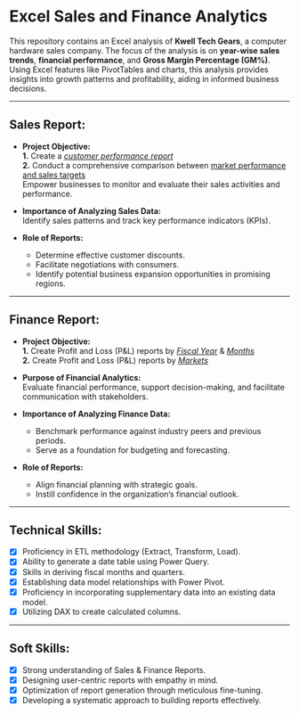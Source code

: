 # Excel Sales and Finance Analytics

This repository contains an Excel analysis of **Kwell Tech Gears**, a computer hardware sales company. The focus of the analysis is on **year-wise sales trends**, **financial performance**, and **Gross Margin Percentage (GM%)**. Using Excel features like PivotTables and charts, this analysis provides insights into growth patterns and profitability, aiding in informed business decisions.

---

## Sales Report:

- **Project Objective:**  
  **1.** Create a _[customer performance report](https://github.com/KirandeepMarala/Excel-Sales_Analysis/blob/main/Customer%20Performance%20Report.pdf)_  
  **2.** Conduct a comprehensive comparison between [market performance and sales targets](https://github.com/KirandeepMarala/Excel-Sales_Analysis/blob/main/Customer%20Performance%20Report.pdf)  
  Empower businesses to monitor and evaluate their sales activities and performance.  

- **Importance of Analyzing Sales Data:**  
  Identify sales patterns and track key performance indicators (KPIs).  

- **Role of Reports:**  
  - Determine effective customer discounts.  
  - Facilitate negotiations with consumers.  
  - Identify potential business expansion opportunities in promising regions.  

---

## Finance Report:

- **Project Objective:**  
  **1.** Create Profit and Loss (P&L) reports by _[Fiscal Year](https://github.com/KirandeepMarala/Excel-Sales_Analysis/blob/main/P%26L%20Statement%20by%20Fiscal%20Year.pdf)_ & _[Months](https://github.com/KirandeepMarala/Excel-Sales_Analysis/blob/main/P%26L%20Statement%20by%20Months.pdf)_  
  **2.** Create Profit and Loss (P&L) reports by _[Markets](https://github.com/KirandeepMarala/Excel-Sales_Analysis/blob/main/P%26L%20Statement%20by%20Markets.pdf)_  

- **Purpose of Financial Analytics:**  
  Evaluate financial performance, support decision-making, and facilitate communication with stakeholders.  

- **Importance of Analyzing Finance Data:**  
  - Benchmark performance against industry peers and previous periods.  
  - Serve as a foundation for budgeting and forecasting.  

- **Role of Reports:**  
  - Align financial planning with strategic goals.  
  - Instill confidence in the organization’s financial outlook.  

---

## Technical Skills:

- [x] Proficiency in ETL methodology (Extract, Transform, Load).  
- [x] Ability to generate a date table using Power Query.  
- [x] Skills in deriving fiscal months and quarters.  
- [x] Establishing data model relationships with Power Pivot.  
- [x] Proficiency in incorporating supplementary data into an existing data model.  
- [x] Utilizing DAX to create calculated columns.  

---

## Soft Skills:

- [x] Strong understanding of Sales & Finance Reports.  
- [x] Designing user-centric reports with empathy in mind.  
- [x] Optimization of report generation through meticulous fine-tuning.  
- [x] Developing a systematic approach to building reports effectively.  
